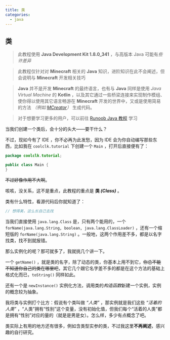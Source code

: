 ```yaml
---
title: 类
categories:
  - java
---
```


## 类

> 此教程使用 **Java Development Kit 1.8.0_341** ，与高版本 Java 可能有*些许差异*

> 此教程仅针对对 **Minecraft** 相关的 **Java** 知识，进阶知识在此不会阐述，但会说明与 **Minecraft** 开发相关技巧

> **Java** 并不是开发 **Minecraft** 的最终语言，也有与 **Java** 同样是使用 *Java Virtual Machine* 的 **Kotlin** ，以及其它通过一些桥梁连接来实现制作模组、使你得以使用其它语言畅游在 **Minecraft** 开发的世界中，又或是使用简易的方法 *（例如 [MCreator](https://mcreator.net/)）* 生成代码。

> 对于想要学习更多的用户，可以前往 [Runoob Java 教程](https://www.runoob.com/java) 学习

当我们创建一个类后，会十分的头大——要干什么？

不过，现如今有了 IDE ，你不必再为此发愁，因为 IDE 会为你自动编写那些东西，比如我在 ```coolclk.tutorial``` 下创建一个 ```Main``` ，打开后直接便有了：

``` java
package coolclk.tutorial;

public class Main {
}
```

~~不过好像作用不大啊~~。

咳咳，没关系，这不是重点，此教程的重点是 **类 *(Class)*** 。

类有什么特性，看源代码后你就知道了：

``` java
// 想得美，这么长自己去找
```

当我们直接使用 ```java.lang.Class``` 是，只有两个能用的，一个 ```forName(java.lang.String, boolean, java.lang.ClassLoader)``` ，还有一个缩短版的  ```forName(java.lang.String)``` 。一般地，这两个作用差不多，都是以名字找类，找不到就报错。

那么实例化的呢？那可就多了，我就挑几个讲一下。

一个 ```getName()``` ，就是类的名字，除了动态的类，你基本上用不到它，~~你总不能不知道你自己的类在哪里吧~~，其它几个跟它名字差不多的都是在这个方法的基础上格式化而已，```toString()``` 同样如此。

还有一个是 ```newInstance()``` 实例化方法，调用类的*构造函数*新建一个实例，实例的概念较为抽象。

我将类与实例打个比方：假说有个类叫做 *“人类”* ，那实例就是我们这些 *“活着的人类”* ，“人类”拥有“性别”这个变量，没有初始化值，但我们每个“活着的人类”都是拥有“性别”对应的量的（就是是男是女）。怎么样，多少有点概念了吧。

类实际上有用的地方还有很多，例如含类型实参的类，不过我这里**不再阐述**，感兴趣的自行研究。